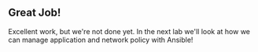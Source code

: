 ## Great Job! 
Excellent work, but we're not done yet.  In the next lab we'll look at how we can manage application and network policy with Ansible!  